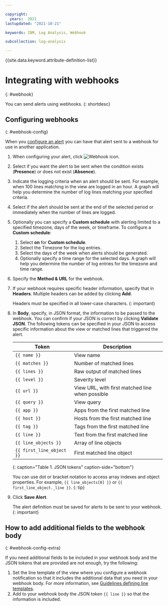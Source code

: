 ```yaml
---

copyright:
  years:  2021
lastupdated: "2021-10-21"

keywords: IBM, Log Analysis, Webhook

subcollection: log-analysis

---
```


{{site.data.keyword.attribute-definition-list}}

# Integrating with webhooks
{: #webhook}

You can send alerts using webhooks.
{: shortdesc}

## Configuring webhooks
{: #webhook-config}

When you [configure an alert](/docs/log-analysis?topic=log-analysis-alerts) you can have that alert sent to a webhook for use in another application.

1. When configuring your alert, click ![Webhook icon](../images/webhook.png "Webhook icon").

2. Select if you want the alert to be sent when the condition exists (**Presence**) or does not exist (**Absence**).

3. Indicate the logging criteria when an alert should be sent.  For example, when 100 lines matching in the view are logged in an hour.  A graph will help you determine the number of log lines matching your specified criteria.

4. Select if the alert should be sent at the end of the selected period or immediately when the number of lines are logged.

5. Optionally you can specify a **Custom schedule** with alerting limited to a specified timezone, days of the week, or timeframe. To configure a **Custom schedule**:

    1. Select **on** for **Custom schedule**.
    2. Select the Timezone for the log entries. 
    3. Select the days of the week when alerts should be generated.
    4. Optionally specify a time range for the selected days. A graph will help you determine the number of log entries for the timezone and time range.

6. Specify the **Method & URL** for the webhook. 

7. If your webhook requires specific header information, specify that in **Headers**.  Multiple headers can be added by clicking **Add**.

    Headers must be specified in all lower-case characters.
    {: important}

8. In **Body**, specify, in JSON format, the information to be passed to the webhook. You can confirm if your JSON is correct by clicking **Validate JSON**.  The following tokens can be specified in your JSON to access specific information about the view or matched lines that triggered the alert.

    | Token | Description |
    | -------------- | -------------- |
    | `{{ name }}` | View name | 
    | `{{ matches }}` | Number of matched lines | 
    | `{{ lines }}` | Raw output of matched lines | 
    | `{{ level }}` | Severity level | 
    | `{{ url }}` | View URL, with first matched line when possible | 
    | `{{ query }}` | View query | 
    | `{{ app }}` | Apps from the first matched line | 
    | `{{ host }}` | Hosts from the first matched line | 
    | `{{ tag }}` | Tags from the first matched line | 
    | `{{ line }}` | Text from the first matched line | 
    | `{{ line_objects }}` | Array of line objects | 
    | `{{ first_line_object }}` | First matched line object | 
    {: caption="Table 1. JSON tokens" caption-side="bottom"}

     You can use dot or bracket notation to access array indexes and object properties.  For example, `{{ line_objects[0] }}` or `{{ first_line_object._line }}`.
     {: tip}

9. Click **Save Alert**.

   The alert definition must be saved for alerts to be sent to your webhook.
   {: important}

## How to add additional fields to the webhook body
{: #webhook-config-extra}

If you need additional fields to be included in your webhook body and the JSON tokens that are provided are not enough, try the following:
1. Set the line template of the view where you configure a webhook notification so that it includes the additional data that you need in your webhook body. For more information, see [Guidelines defining line templates](/docs/log-analysis?topic=log-analysis-view_logs#views_line).
2. Add to your webhook body the JSON token `{{ line }}` so that the information is included.


